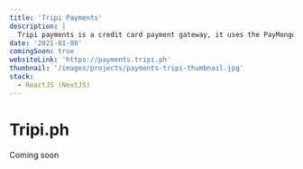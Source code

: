 ```yaml
---
title: 'Tripi Payments'
description: |
  Tripi payments is a credit card payment gateway, it uses the PayMongo api to process credit card payments for the users of Tripi.ph.
date: '2021-01-08'
comingSoon: true
websiteLink: 'https://payments.tripi.ph'
thumbnail: '/images/projects/payments-tripi-thumbnail.jpg'
stack:
  - ReactJS (NextJS)
---
```


# Tripi.ph

Coming soon
